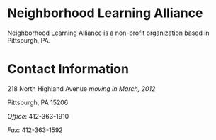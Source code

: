 # Neighborhood Learning Alliance #
Neighborhood Learning Alliance is a non-profit organization based in Pittsburgh, PA.

# Contact Information
218 North Highland Avenue *moving in March, 2012*

Pittsburgh, PA 15206

*Office*: 412-363-1910

*Fax*: 412-363-1592

